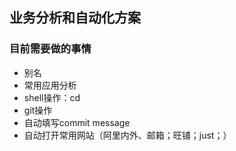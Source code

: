 ## 业务分析和自动化方案

### 目前需要做的事情
- 别名
- 常用应用分析
- shell操作：cd
- git操作
- 自动填写commit message
- 自动打开常用网站（阿里内外、邮箱；旺铺；just；）